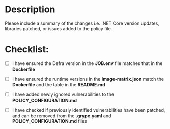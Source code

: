# Description

Please include a summary of the changes i.e. .NET Core version updates, libraries patched, or issues added to the policy file.

# Checklist:

- [ ] I have ensured the Defra version in the **JOB.env** file matches that in the **Dockerfile**
- [ ] I have ensured the runtime versions in the **image-matrix.json** match the **Dockerfile** and the table in the **README.md**
- [ ] I have added newly ignored vulnerabilities to the **POLICY_CONFIGURATION.md**
- [ ] I have checked if previously identified vulnerabilities have been patched, and can be removed from the **.grype.yaml** and **POLICY_CONFIGURATION.md** files

